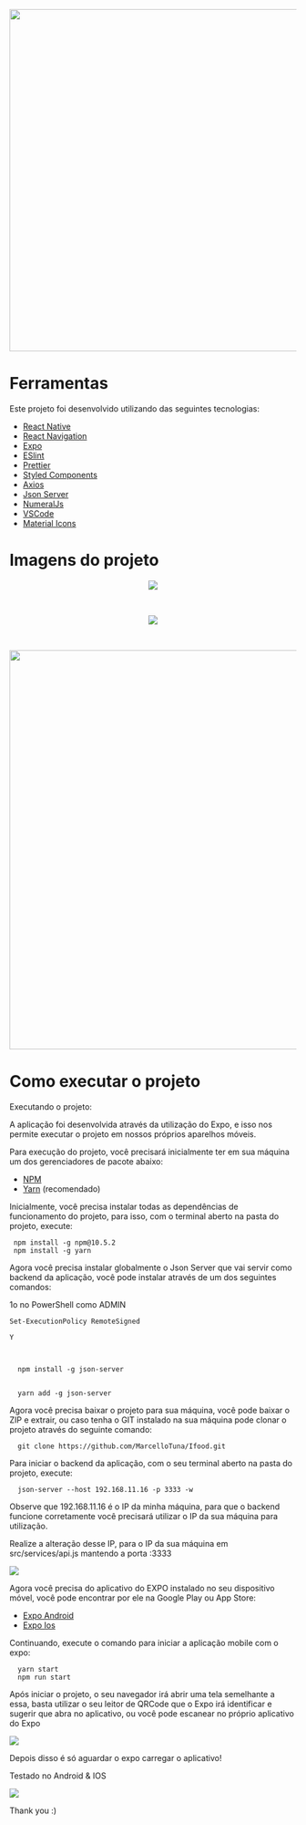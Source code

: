 <p align="center">
  <img src="https://user-images.githubusercontent.com/54908803/72811670-dd7fca80-3c3e-11ea-98b1-1d993903f383.png" width="600" />
</p>

# Ferramentas

<p>Este projeto foi desenvolvido utilizando das seguintes tecnologias:</p>

- [React Native](https://facebook.github.io/react-native/)
- [React Navigation](https://reactnavigation.org/)
- [Expo](https://docs.expo.io/versions/latest/)
- [ESlint](https://eslint.org/)
- [Prettier](https://prettier.io/)
- [Styled Components](https://styled-components.com/)
- [Axios](https://github.com/axios/axios)
- [Json Server](https://github.com/typicode/json-server)
- [NumeralJs](https://github.com/adamwdraper/Numeral-js)
- [VSCode](https://code.visualstudio.com/)
- [Material Icons](https://material.io/resources/icons/?style=baseline)

# Imagens do projeto

<p align="center">
  <img src="https://user-images.githubusercontent.com/54908803/72817515-aa423900-3c48-11ea-8a2b-a102a8eb39cd.png" />
</p>
<br/>
<p align="center">
  <img src="https://user-images.githubusercontent.com/54908803/72817571-c5ad4400-3c48-11ea-9d10-015db2c6576b.png" />
</p>
<br/>
<p align="center">
  <img width="700" src="https://user-images.githubusercontent.com/54908803/72817637-e1b0e580-3c48-11ea-955a-2f0b472a82f2.png" />
</p>

# Como executar o projeto

<p>Executando o projeto:</p>

<p>
A aplicação foi desenvolvida através da utilização do Expo, e isso nos permite executar o projeto em nossos próprios aparelhos
móveis.
</p>

<p>Para execução do projeto, você precisará inicialmente ter em sua máquina um dos gerenciadores de pacote abaixo: </p>

- [NPM](https://www.npmjs.com/)
- [Yarn](https://yarnpkg.com/lang/en/) (recomendado)

<p>
  Inicialmente, você precisa instalar todas as dependências de funcionamento do projeto, para isso, com o terminal aberto na pasta do projeto, execute:
</p>


```
 npm install -g npm@10.5.2
 npm install -g yarn
```


<p>
  Agora você precisa instalar globalmente o Json Server que vai servir como backend da aplicação, você pode instalar através
  de um dos seguintes comandos:

  1o no PowerShell como ADMIN 
</p>

```
Set-ExecutionPolicy RemoteSigned

Y



  npm install -g json-server


  yarn add -g json-server
```

<p>
  Agora você precisa baixar o projeto para sua máquina, você pode baixar o ZIP e extrair, ou caso tenha o GIT instalado na sua máquina
  pode clonar o projeto através do seguinte comando:
</p>

```
  git clone https://github.com/MarcelloTuna/Ifood.git
```

<p>
  Para iniciar o backend da aplicação, com o seu terminal aberto na pasta do projeto, execute: 
</p>

```
  json-server --host 192.168.11.16 -p 3333 -w
```

<p>
  Observe que 192.168.11.16 é o IP da minha máquina, para que o backend funcione corretamente você precisará utilizar o IP da
  sua máquina para utilização.
</p>

<p>
  Realize a alteração desse IP, para o IP da sua máquina em src/services/api.js mantendo a porta :3333
</p>

<p>
  <img src="https://user-images.githubusercontent.com/54908803/72815451-6d287780-3c45-11ea-96f8-da0ba2338072.png" />
</p>

<p>
  Agora você precisa do aplicativo do EXPO instalado no seu dispositivo móvel, você pode encontrar por ele na Google Play ou App Store:
</p>

- [Expo Android](https://play.google.com/store/apps/details?id=host.exp.exponent&hl=pt_BR)
- [Expo Ios](https://apps.apple.com/br/app/expo-client/id982107779)

<p>
  Continuando, execute o comando para iniciar a aplicação mobile com o expo:
</p>

```
  yarn start
  npm run start
```

<p>
  Após iniciar o projeto, o seu navegador irá abrir uma tela semelhante a essa, basta utilizar o seu leitor de QRCode
  que o Expo irá identificar e sugerir que abra no aplicativo, ou você pode escanear no próprio aplicativo do Expo
</p>

<p>
  <img src="https://user-images.githubusercontent.com/54908803/72814122-4b2df580-3c43-11ea-8860-291214206a31.png" />
</p>

<p>
  Depois disso é só aguardar o expo carregar o aplicativo!
</p>


<p>
  Testado no Android & IOS
</p>

<p>
  <img src="https://user-images.githubusercontent.com/54908803/72819629-56d1ea00-3c4c-11ea-8d6e-ca0d9a15d9c8.png" />
</p>

<p>
  Thank you :)
</p>

